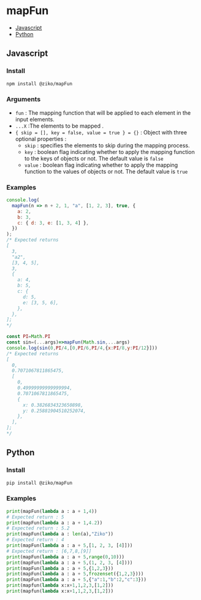 # mapFun
- [Javascript](#javascript)
- [Python](#python)

## Javascript 
### Install 
```bash
npm install @ziko/mapFun
```
### Arguments
- `fun` : The mapping function that will be applied to each element in the input elements.</br>
- `...X` :The elements to be mapped . </br>
- `{ skip = [], key = false, value = true } = {}` : Object with three optional properties :
    * `skip` : specifies the elements to skip during the mapping process.
    * `key` : boolean flag indicating whether to apply the mapping function to the keys of objects or not. The default value is `false`
    * `value` : boolean flag indicating whether to apply the mapping function to the values of objects or not. The default value is `true`
### Examples 
```javascript
console.log(
  mapFun(n => n + 2, 1, "a", [1, 2, 3], true, {
    a: 2,
    b: 3,
    c: { d: 3, e: [1, 3, 4] },
  })
);
/* Expected returns 
[
  3,
  "a2",
  [3, 4, 5],
  3,
  {
    a: 4,
    b: 5,
    c: {
      d: 5,
      e: [3, 5, 6],
    },
  },
];
*/
```
```javascript
const PI=Math.PI
const sin=(...args)=>mapFun(Math.sin,...args)
console.log(sin(0,PI/4,[0,PI/6,PI/4,{x:PI/8,y:PI/12}]))
/* Expected returns
[
  0,
  0.7071067811865475,
  [
    0,
    0.49999999999999994,
    0.7071067811865475,
    {
      x: 0.3826834323650898,
      y: 0.25881904510252074,
    },
  ],
];
*/
```
## Python 
### Install 
```bash
pip install @ziko/mapFun
```
### Examples 
```python
print(mapFun(lambda a : a + 1,4))
# Expected return : 5
print(mapFun(lambda a : a + 1,4.2))
# Expected return : 5.2
print(mapFun(lambda a : len(a),"Ziko"))
# Expected return : 4
print(mapFun(lambda a : a + 5,[1, 2, 3, [4]]))
# Expected return : [6,7,8,[9]]
print(mapFun(lambda a : a + 5,range(0,10)))
print(mapFun(lambda a : a + 5,(1, 2, 3, [4])))
print(mapFun(lambda a : a + 5,{1,2,3}))
print(mapFun(lambda a : a + 5,frozenset({1,2,3})))
print(mapFun(lambda a : a + 5,{"a":1,"b":2,"c":3}))
print(mapfun(lambda x:x+1,1,2,3,[1,2]))
print(mapfun(lambda x:x+1,1,2,3,[1,2]))
```
